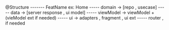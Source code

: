 @Structure
------- FeatName ex: Home
     ----- domain -> [repo , usecase]
     ----- data   -> [server response , ui model]
     ----- viewModel -> viewModel + (vieModel ext if needed)
     ----- ui -> adapters , fragment , ui ext 
     ----- router , if needed 